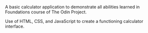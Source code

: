 A basic calculator application to demonstrate all abilities learned in Foundations course of The Odin Project.

Use of HTML, CSS, and JavaScript to create a functioning calculator interface.